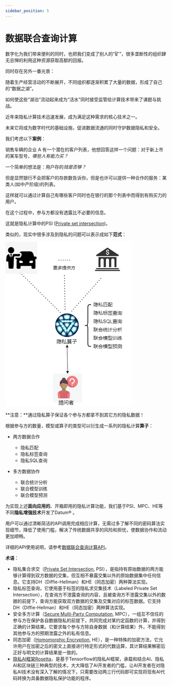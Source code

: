 ```yaml
---
sidebar_position: 5
---
```


# 数据联合查询计算

数字化为我们带来便利的同时，也把我们变成了别人的“矿”，很多垄断性的组织肆无忌惮的利用这种资源获取高额的回报。

同时存在另外一番光景：

随着生产经营活动的不断展开，不同组织都逐渐积累了大量的数据，形成了自己的“数据之湖”。

如何使这些“湖泊”流动起来成为“活水”同时接受监管给计算技术带来了课题与挑战。

近年来隐私计算技术迅速发展，成为满足这种需求的核心技术之一。

未来它将成为数字时代的基础设施，促进数据流通的同时守护数据隐私和安全。



我们考虑以下**案例**：

销售车辆的企业 A 有一个潜在的客户列表，他想回答这样一个问题：对于新上市的某车型号，*哪些人有能力买？*

一个简单的想法是：用户存的*钱是否够？*

但是显然银行不会把客户的存款数告诉你，但是也许可以提供一种合作的服务：某类人(如中产阶级)的列表。

这样就可以通过计算自己有哪些客户同时也在银行的那个列表中而得到有购买力的用户。

在这个过程中，参与方都没有透露比不必要的信息。

这就是隐私计算中的PSI ([Private set intersection](https://en.wikipedia.org/wiki/Private_set_intersection#:~:text=Private%20set%20intersection%20is%20a,the%20elements%20in%20the%20intersection.))。



类似的，现实中很多涉及到隐私的问题可以表示成如下**范式**：

<img src="../img/priv_op_paradigm.png"  />



**注意：**通过隐私算子保证各个参与方都拿不到其它方的隐私数据！



根据参与方的数量，模型或算子的类型可以衍生成一系列的隐私计算**算子**：

* 两方数据合作

  + 隐私匹配
  + 隐私标签查询
  + 隐私SQL查询
* 多方数据协作

  + 联合统计分析
  + 联合模型训练
  + 联合模型预测



为实现上述**面向应用的**、开箱即用的隐私计算功能，我们基于PSI、MPC、HE等不同**隐私增强技术**开发了Datum® 。

用户可以通过清晰简洁的API调用完成相应计算，无需过多了解不同的密码算法实现细节，降低了使用门槛，解决了传统数据共享的风险和担忧，使数据协作和流动更加顺畅。



详细的API使用说明，请参考[数据联合查询计算API](./数据联合查询计算API.md)。





**术语**：

+ 隐私集合求交（[Private Set Intersection](https://en.wikipedia.org/wiki/Private_set_intersection), PSI），是指持有原始数据的两方能够计算得到双方数据的交集，但互相不暴露交集以外的原始数据集中任何信息。它支持DH（Diffie-Hellman）和HE（同态加密）两种算法实现。
+ 隐私标签查询，它使用基于标签的隐私求交集技术（Labeled Private Set Intersection），在查询方不泄露查询的内容，且被查询方不泄露交集以外的数据的前提下，查询方能获取双方数据的交集及交集对应的标签数据。它支持DH（Diffie-Hellman）和HE（同态加密）两种算法实现。
+ 安全多方计算（[Secure Multi-Party Computation](https://en.wikipedia.org/wiki/Secure_multi-party_computation),  MPC），一组互不信任的参与方在保护各自数据隐私的前提下，共同完成对某约定函数的计算，并得到正确的计算结果。它要求每个参与方除自身数据（和计算结果）外，不能得到其他参与方的预期泄露之外的私有信息。
+ 同态加密（[Homomorphic Encryption](https://en.wikipedia.org/wiki/Homomorphic_encryption),  HE），是一种特殊的加密方法，它允许用户在加密之后的密文上直接进行特定形式的代数运算，其计算结果解密后正好与明文的计算结果是一致的。
+ [隐私AI框架Rosetta](../参考/隐私AI框架Rosetta.md)，是基于Tensorflow的隐私AI框架，承载和结合AI、隐私AI和区块链三种典型的技术，大大降低了AI开发者的门槛，让AI开发者在对隐私AI技术没有深入了解的情况下，只需要改动两三行代码即可实现将现有AI代码转换为具备数据隐私保护功能的程序。

